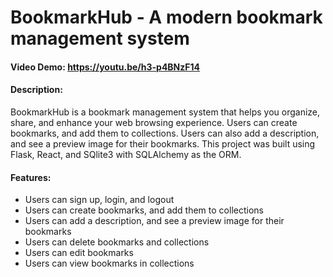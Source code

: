 # BookmarkHub - A modern bookmark management system
#### Video Demo: https://youtu.be/h3-p4BNzF14
#### Description: 
BookmarkHub is a bookmark management system that helps you organize, share, and enhance your web browsing experience.
Users can create bookmarks, and add them to collections.
Users can also add a description, and see a preview image for their bookmarks.
This project was built using Flask, React, and SQlite3 with SQLAlchemy as the ORM.

#### Features:
- Users can sign up, login, and logout
- Users can create bookmarks, and add them to collections
- Users can add a description, and see a preview image for their bookmarks
- Users can delete bookmarks and collections
- Users can edit bookmarks
- Users can view bookmarks in collections
